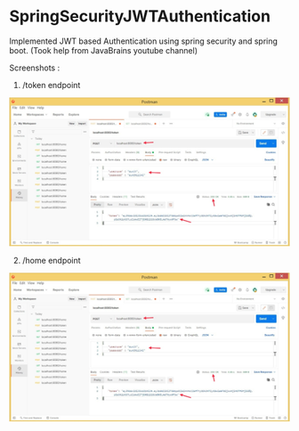 # SpringSecurityJWTAuthentication
Implemented JWT based Authentication using spring security and spring boot. (Took help from JavaBrains youtube channel)

Screenshots :

1.  /token endpoint

![IMG-20210814-WA0000__01](https://github.com/SumitDutta1997/SpringSecurityJWTAuthentication/blob/master/IMG-20210814-WA0000__01.jpg)


2.  /home endpoint

![IMG-20210814-WA0001__01](https://github.com/SumitDutta1997/SpringSecurityJWTAuthentication/blob/master/IMG-20210814-WA0000__01.jpg)

